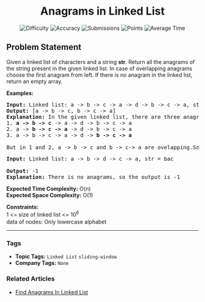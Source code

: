 <h1 align="center">Anagrams in Linked List</h1>

<p align="center">
  <img alt="Difficulty" title="Difficulty" src="https://custom-icon-badges.demolab.com/badge/Difficulty: Medium-1F222E?style=for-the-badge&logoColor=white&logo=fire"/>
  <img alt="Accuracy" title="Accuracy" src="https://custom-icon-badges.demolab.com/badge/Accuracy: 63.42%25-1F222E?style=for-the-badge&logoColor=white&logo=target"/>
  <img alt="Submissions" title="Submissions" src="https://custom-icon-badges.demolab.com/badge/Submissions: 18K+-1F222E?style=for-the-badge&logoColor=white&logo=repo"/>
  <img alt="Points" title="Points" src="https://custom-icon-badges.demolab.com/badge/Points: 4-1F222E?style=for-the-badge&logoColor=white&logo=award"/>
  <img alt="Average Time" title="Average Time" src="https://custom-icon-badges.demolab.com/badge/Average%20Time: N/A-1F222E?style=for-the-badge&logoColor=white&logo=clock"/>
</p>

## Problem Statement

Given a linked list of characters and a string <b>str</b>. Return all the anagrams of the string present in the given linked list. In case of overlapping anagrams choose the first anagram from left. If there is no anagram in the linked list, return an empty array.

<b>Examples:</b>

<pre><b>Input:</b> Linked list:<b> </b>a -> b -> c -> a -> d -> b -> c -> a, str = bac<b>
Output: </b>[a -> b -> c, b -> c -> a]<b>
Explanation: </b>In the given linked list, there are three anagrams: 
1. <b>a -> b -> c</b> -> a -> d -> b -> c -> a
2. a -> <b>b -> c -> a</b> -> d -> b -> c -> a
3. a -> b -> c -> a -> d -> <b>b -> c -> a<br><br></b>But in 1 and 2, a -> b -> c and b -> c-> a are ovelapping.So we take a -> b -> c as it comes first from left.So the output is: [a->b->c,b->c->a]</pre>

<pre><b>Input: </b>Linked list:<b> </b>a -> b -> d -> c -> a, str = bac<br><b>
Output: </b>-1<b> 
Explanation: </b>There is no anagrams, so the output is -1</pre>

<b>Expected Time Complexity:</b> O(n)<br><b>Expected Space </b><b>Complexity</b><b>:</b> O(1)

<b>Constraints:</b><br>1 <= size of linked list <= 10<sup>6</sup><sup><br></sup>data of nodes: Only lowercase alphabet<sup><br></sup>


<hr>

### Tags
- **Topic Tags:** `Linked List` `sliding-window`
- **Company Tags:** `None`

### Related Articles
- [Find Anagrams In Linked List](https://www.geeksforgeeks.org/find-anagrams-in-linked-list/)
